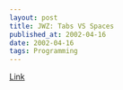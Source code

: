 ```yaml
---
layout: post
title: JWZ: Tabs VS Spaces
published_at: 2002-04-16
date: 2002-04-16
tags: Programming
---
```


[Link](http://www.jwz.org/doc/tabs-vs-spaces.html)  